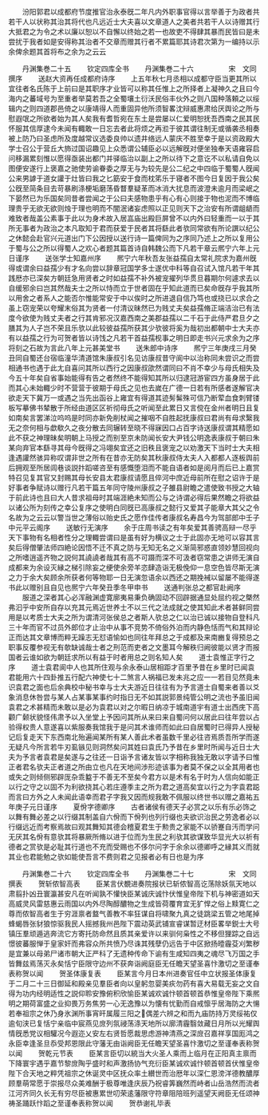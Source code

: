 <!-- { "loadSidebar": true } -->
　　汾阳郭君以成都府节度推官治永泰旣二年凡内外职事官得以言举善于为政者共若干人以状称其治其将代也凡远近士大夫喜以文章道人之美者共若干人以诗赠其行大抵君之为令之术以廉以恕以不自懈以终始之若一也故吏不得肆其暴而民皆曰是未尝扰于我者如是安得称其治者不交章而赠其行者不累篇耶其诗君次第为一编持以示余俾余题其首将布之余为之云云

　　丹渊集巻二十五
　　钦定四库全书
　　丹渊集巻二十六　　　　　宋　文同　撰序
　　送赵大资再任成都府诗序
　　上五年秋七月丞相以成都守臣当更其所以宜往者名氏陈于上前曰是其职序才业皆可以称其任惟上之所择者上凝神久之且曰今海内之蕃域号为至重者举莫若吾之全蜀壤土衍沃民俗丰伙外之则八国种落頼之以绥辑内之则四道郡邑倚之以康靖得人而重固异他所须智畧沈辩威惠肃给厌舆论之所与慰遐氓之所欲者始为其人矣我有耆哲宛在东土是尝屡以仁爱明恕抚吾西南之民其民怀服其信厚逮今未闻有輙敢一日忘去者此将烦之再涖于彼其谓往制无或循袭丞相奏被上防乃曰圣虑所及度越常议选委良帅以遗井络远人蒙庆不胜至幸于是以资政殿大学士召公于营丘大斾过国诏趣见上众悉谓公辅臣必以远解旣对便坐独奉天语雍容启问移漏累刻惟以愿得亟装出都门并驿临治以副上之所以待下之意讫不以私请自免以图便安遂行上褒嘉之驰使劳谕眷委之厚无与为较先是公二纪之中四临于蜀蜀人旣闻公来男謼于道女讙于灶皆曰我之匕筯安于食而枕笫乐于寝者不图今日复因于我公矣公旣至简条目去苛暴刷涤梗垢磨荡昏瞀羣疑革而冰消大扰息而波澄未逾月而梁岷之下晏然已为乐国矣同昔者尝闻之于公曰夫感物患乎有心有心则接于物也泥而不博临理贵乎无欲无欲则烛于理也明而不闇泯诸妄虑照以正见则天下之治安有所谓龃龉而难致者哉盖公素事于此以为身术故入居嵓庙出殿巨屏曾不以内外曰轻重而一以于其所无事者为政治之本凡取知于君而获爱于民者其将繇此者欤同常欲有所论譔以纪公之休懿会赴官兴元道出门下公因授以送行诗一篇俾同为之序同乃述上之所以复用公于蜀与公之所以得蜀人之欢心者题其篇首诗自韩魏公而下凡若干章云熈宁六年上元日谨序
　　送张学士知嘉州序
　　熈宁六年秋吾友张益孺自太常礼院求为嘉州旣得或谓余曰益孺少有才名向尝以辞章冠国学多士遂优中科等自召试入馆凡若干年其践厯亦已深矣方朝廷急用贤者之时如益孺不补外被宠擢列华贯旦暮期尔何遽求去以自缓邪余曰岂其然哉夫士之所以恃而立于世者固在乎知此道而已矣命旣存乎我其所以用舍之者系人之能否尔惟能常安于中以俟时之所进退自信乃笃也或挠已以求合之虽上窃宠荣以夸耀末俗其为贤者一付清议昧然已为贱丈夫矣益孺脩正端洁治已有法度今欲使为贱丈夫者之行其肯邪况汉嘉西南之美郡益孺以二千石于此侍严君旦夕之膳其为人子岂不荣且乐欤以此较彼益孺所获其少欤彼将奚为哉初出都朝中士大夫亦有以益孺之行为可贺者皆以诗饯之凡若干首益孺枧事之明日即走书兴元求余为之序将刻之石故为言此八年上元甚美堂书
　　送朱郎中诗序
　　熈宁三年庚戌三月癸丑同自蜀还台宿临潼华清道馆朱康叔引名见访康叔昔守阆中以治称同未尝识之而尝相通书也遇于此尢自喜问其所以西行之因康叔欿然谓同曰不肖不幸少与母氏相失及今五十年矣自省事始能得有告之者然终不能得知其所以归逮冠游宦四方虽身居于此而其心未始輙少时不营营于彼期于母氏之见也去嵗在广德一日若有所感者遂解官决欲走天下冀万一或遇之当先出函谷上雍宜有得道其迹髣髴殊可信乃断荤血食刺臂镂板写摹佛书辇散于所经由道区区祈彻母氏之听闻至此累日又言傥在金州者明日且复如南矣言罢涕泣呜呜是时同亦新免削杖闻之摧咽不自胜起抚康叔曰君尚有母求繄我无之奈何相与歔欷久之夜分散去同辗转至晓不得寐因口占百字诗送康叔谓其精愿如此不获之神理昧矣明朝上马授之而别至京未防闻长安大尹钱公明逸表康叔于朝曰朱某向弃官本繇寻其母今旣得之冯翊矣宜还之旧秩且褒宠之以劝激天下当时士大夫相逢遇讙然骇异称叹谓非世之所有在昔亦无防矣其秋康叔侍太夫人入都都人逐板舆前后拥观至所居闾巷谈説抃蹈嗟咨至有感慨堕泪而不能自语者如是阅月而后已上嘉赏特召见复其官又封赐其母长安县太君康叔请愿且倅河中庶近母前所在慰之诏许于是好事者争赋诗以赠行凡若干篇五年同守陵州康叔之子雒县尉瞻之遣使致书授之大轴于前此诗也且曰大人昔求祖母时其端涯絶未知而公与之诗谓必得后果然瞻之将欲益以诸公所为刻传之幸公复序之使明白同旣已高康叔之懿行又爱其子能章大其父之令名故为之云云以警当世之薄俗以贻史氏之愿作佳传者康叔名寿昌今为驾部郎中壬子中元平云阁序
　　送敏行无演序
　　余于庄周书读之有年矣爱其善骋高辩一尽乎天下事物有名相者性分之理輙尝谓曰是虽有好为横议之士于此固亦无地可以容其言矣后得僧肇法师四絶论因悟不迁不真之防与无知无名之义渐简邪惑直领妙慧回视向之所嗜逍遥齐物之説何其譊譊者哉其有高不可蹑而深不可汲者窃常患之讲师无演自成都来为余设灭縁之梯引除妄之绠使余旁羊恣肆造诣无极俛仰一息空色皆尽斯无演之力于余大矣顾余所获者何等物耶一日无演忽语余以西还之期挽裓以留屡不能得遂书此以赠别且自见也熈宁六年癸丑季冬甲申书
　　送通判张总之都官赴阙序
　　服道之深者其心必浑融渊虚寛廓夷易秉负确固动不回辟据通显处屈约视之槩然弗汩乎中安所自存以充其元焉近世养士不以三代之法成就之使其知此术者甚鲜同尝用是以考质士大夫之所为谓清河张侯总之者斯人欤总之仁以治已诚以接物自登科凡三十年而官不过员外郎位才止治中从事不竞势不倚俗外泊而内静色恬而气和其辩论正而达其文章博而粹无躁志无怼语愉如也同往年拜总之于成都及来南豳复得预总之职事反覆参视无有欹缺诚哉士者之刑范而吏者之文墨耳今解秩归阙彼能以贤才而报国者云谁如欲为朝廷求所以有益于时者用总之则名知人矣
　　道士袁惟正字行之序
　　道士袁君阆中人也其所住观与余永泰山居相距才百里予昔在乡里时已闻袁君能用六十四卦推五行配六神使七十二煞言人祸福已发未兆之应一一若目见然竟未识袁君之面也后余典校中秘书幸与士大夫游近日往往有为予言道士自蜀来者善以爻象消息休咎尝与某人占某事某事约时指日无不如其説郭景纯管公明之流也予虽旧闻袁君之术甚精而未敢以是必为袁君以对之尔暇日纳凉于城南道宇有道士出西庑下高颧广颡状貌怪伟肃予以入坐堂上予因问其所从来曰来自蜀问何以居此曰往年尝以占验得权贵人意遂喜以紫服奏我馆我于是问其术谁师而如此曰自居蜀时已得异人授秘记后复走天下东西南北殆遍闻某所有某人善此术者虽数千里必往咨焉质吾所学而遂无疑凡今所言若牛刃虱镞见则洞然矣问其姓曰袁氏乃予昔在乡里时所闻与近日士大夫为予言者袁君是矣遂与之往还一日诣予言诸友皆以字相称我独无敢以字请予曰惟正者君名欤夫正者道之所由立也凡在天地间渉形迹该事为者莫不保之以全其用者也或失之则倾侧邪辟厐杂乖盭于不善无不至矣今君方以是术有名于时为人信向如能正以行之守之以固不为利欲挠其心若庄遵季主之所为君之道高矣宜以行之为字袁君跽而言曰方外之人未闻此语幸而君子字我又因而规我敢不佩服以终世书以赠之嘉祐五年庚子元日谨序
　　夏佾字德卿序
　　古者诸侯有德天子必赏之以乐有乐必饰之以舞有舞必差之以行缀其制盖自六佾而下佾列也列行缀也夫欲识治民之劳逸者必以行缀远近而考察焉故曰观其舞知其德会稽夏君生于勲贵之家能不以骄蹇自汚而学问无厌其名佾有意欤其将暴厥所脩以进于位而为生民之利欤其欲谋致华显光大以祈有德者之赏欤是必耻其行道也不充而受赐也不侈尔问字于余余以德卿呼之縁其义而就其业也君能勉之欤如能使吾言不费则君之见报者必有日也是为序














　　丹渊集巻二十六
　　钦定四库全书
　　丹渊集巻二十七　　　　　宋　文同　撰表
　　贺斩侬智高表
　　臣某言伏覩进奏院报状已斩侬智高讫荡除妖氛天地以肃翦扑凶丑寰瀛甚安凡在听闻孰不懽快臣某诚庆诚忭伏惟皇帝陛下机与神密道如天高威灵风雷慈惠云雨国以内外尽陶醇醲物之生成皆荷覆育宜无犷悍之俗上黩寛仁之尊而侬智高者生于穷涯禀者盩气善教不率狂谋自将啸聚九真之徒跳梁五管之地尾掉蜂蝎唇张豺狼惊驱我民人摇撼我州邑陛下震动英武铺宣睿谋暂迂材臣畧举鋭士大号镇压羣顽遁逃奔流它方寄托防命然且质其亲爱许以来驯何枭性之不移但狸踪之自远憬彼蕃服惮于皇家奸而弗容众所共愤乃尽诛其残孽仍远告于中区掀扬曀霾芟刈繁秽是宜兼以母弟尸诸市朝大正严科了无遗种传命下谕有生咸知四夷之魂尽飞万国之手皆舞兹焉荡灭永矣恬宁臣限守边州不获奔诣阙庭臣无任瞻天望圣喜忭激切之至谨奉表称贺以闻
　　贺圣体康复表
　　臣某言今月日本州进奏官任中立状报圣体康复于二月二十三日御延和殿亲见羣臣者向以皇躬忽婴美疢勿药有喜大易载无妄之文自得为功内经明适性之説仰聆安豫俯积欣愉臣某诚欢诚忭顿首顿首恭惟皇帝陛下乘熈明之期荷富盛之业抑畏万务焦劳一心无逸豫以为懐有忧勤而自戒懔乎居海防之大愓若奉祖宗之休乃身氷渊所事宵旰属履三阳之偶差六辨之和而九庙防持万灵绥祐仅逾旬浃已复恬宁亲临中宸燕见庻列氛祲荡涤天地所以廓清霾翳敛藏日月所以光耀舆情旣悉党议相驩况今遐迩乂安左右贤哲愿裁思虑游神清燕之深庻召嘉祥享国厖鸿之永臣幸逢圣旦忝受邦恩限此守藩无由诣阙臣无任瞻天望圣喜忭激切之至谨奉表称贺以闻
　　贺乾元节表
　　臣某言臣切以綂当大火圣人乘而上临月在正阳真主禀而下降寰宇遇乎嘉节黎庻陶乎盛时和声激扬协气充衍臣某诚欢诚忭顿首顿首伏惟皇帝陛下合天地之粹凭祖宗之休诞灵中区抚众率土纉世而治厯年以深仁恩滂洋德教醲厚顾羣萌常愿于崇报尽众美难酬于极尊唯逢庆辰乃祝睿筭巍然而峙者山岳浩然而流者江河齐同久长无有穷尽臣被惠累世叨荣逺藩限守符章阻陪班列遥望天阙臣无任颂神祷圣踊跃忭蹈之至谨奉表称贺以闻
　　贺恭谢礼毕表

